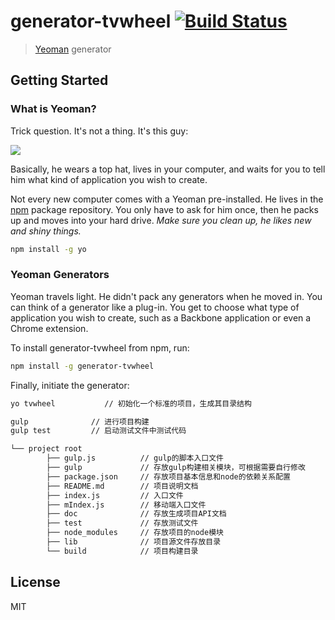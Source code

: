 # generator-tvwheel [![Build Status](https://secure.travis-ci.org/liudan92221/generator-tvwheel.png?branch=master)](https://travis-ci.org/liudan92221/generator-tvwheel)

> [Yeoman](http://yeoman.io) generator


## Getting Started

### What is Yeoman?

Trick question. It's not a thing. It's this guy:

![](http://i.imgur.com/JHaAlBJ.png)

Basically, he wears a top hat, lives in your computer, and waits for you to tell him what kind of application you wish to create.

Not every new computer comes with a Yeoman pre-installed. He lives in the [npm](https://npmjs.org) package repository. You only have to ask for him once, then he packs up and moves into your hard drive. *Make sure you clean up, he likes new and shiny things.*

```bash
npm install -g yo
```

### Yeoman Generators

Yeoman travels light. He didn't pack any generators when he moved in. You can think of a generator like a plug-in. You get to choose what type of application you wish to create, such as a Backbone application or even a Chrome extension.

To install generator-tvwheel from npm, run:

```bash
npm install -g generator-tvwheel
```

Finally, initiate the generator:

```bash
yo tvwheel           // 初始化一个标准的项目，生成其目录结构
```

```bash
gulp              // 进行项目构建
gulp test         // 启动测试文件中测试代码
```

```bash
└── project root
        ├── gulp.js          // gulp的脚本入口文件
        ├── gulp             // 存放gulp构建相关模块，可根据需要自行修改
        ├── package.json     // 存放项目基本信息和node的依赖关系配置
        ├── README.md        // 项目说明文档
        ├── index.js         // 入口文件
        ├── mIndex.js        // 移动端入口文件
        ├── doc              // 存放生成项目API文档
        ├── test             // 存放测试文件
        ├── node_modules     // 存放项目的node模块
        ├── lib              // 项目源文件存放目录
        └── build            // 项目构建目录
```

## License

MIT
